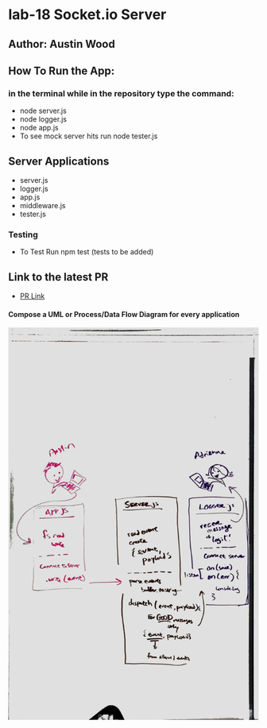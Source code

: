 # lab-18 Socket.io Server
## Author: Austin Wood

## How To Run the App:
### in the terminal while in the repository type the command: 
* node server.js
* node logger.js
* node app.js
* To see mock server hits run node tester.js


## Server Applications
* server.js
* logger.js
* app.js
* middleware.js
* tester.js

### Testing
 * To Test Run npm test (tests to be added)

## Link to the latest PR
* [PR Link](https://github.com/austin-wood-401-advanced-javascript/lab-18/pull/3)

#### Compose a UML or Process/Data Flow Diagram for every application
 ![UML Reference](https://github.com/austin-wood-401-advanced-javascript/lab-18/blob/master/assets/UML.jpg)
